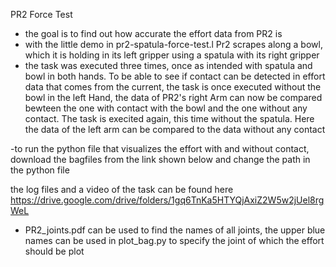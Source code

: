 PR2 Force Test
- the goal is to find out how accurate the effort data from PR2 is
- with the little demo in pr2-spatula-force-test.l Pr2 scrapes along a bowl, which it is holding in its left gripper using a spatula with its right gripper
- the task was executed three times, once as intended with spatula and bowl in both hands. To be able to see if contact can be detected in effort data that comes from the current, the task is once executed without the bowl in the left Hand, the data of PR2's right Arm can now be compared bewteen the one with contact with the bowl and the one without any contact. The task is execited again, this time without the spatula. Here the data of the left arm can be compared to the data without any contact

-to run the python file that visualizes the effort with and without contact, download the bagfiles from the link shown below and change the path in the python file 

the log files and a video of the task can be found here
https://drive.google.com/drive/folders/1gq6TnKa5HTYQjAxiZ2W5w2jUel8rgWeL

- PR2_joints.pdf can be used to find the names of all joints, the upper blue names can be used in plot_bag.py to specify the joint of which the effort should be plot
